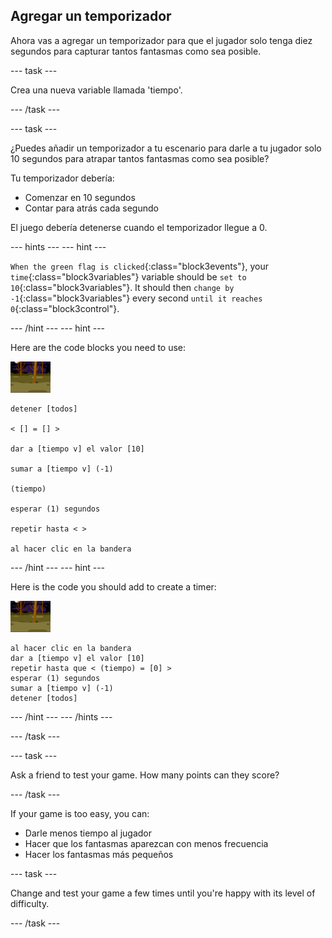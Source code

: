 ## Agregar un temporizador

Ahora vas a agregar un temporizador para que el jugador solo tenga diez segundos para capturar tantos fantasmas como sea posible.

\--- task \---

Crea una nueva variable llamada 'tiempo'.

\--- /task \---

\--- task \---

¿Puedes añadir un temporizador a tu escenario para darle a tu jugador solo 10 segundos para atrapar tantos fantasmas como sea posible?

Tu temporizador debería:

+ Comenzar en 10 segundos
+ Contar para atrás cada segundo

El juego debería detenerse cuando el temporizador llegue a 0.

\--- hints \--- \--- hint \---

`When the green flag is clicked`{:class="block3events"}, your `time`{:class="block3variables"} variable should be `set to 10`{:class="block3variables"}. It should then `change by -1`{:class="block3variables"} every second `until it reaches 0`{:class="block3control"}.

\--- /hint \--- \--- hint \---

Here are the code blocks you need to use:

![sprite fantasma](images/ghost-backdrop.png)

```blocks3
detener [todos]

< [] = [] >

dar a [tiempo v] el valor [10]

sumar a [tiempo v] (-1)

(tiempo)

esperar (1) segundos

repetir hasta < >

al hacer clic en la bandera

```

\--- /hint \--- \--- hint \---

Here is the code you should add to create a timer:

![icono de fondo](images/ghost-backdrop.png)

```blocks3
al hacer clic en la bandera
dar a [tiempo v] el valor [10]
repetir hasta que < (tiempo) = [0] >
esperar (1) segundos
sumar a [tiempo v] (-1)
detener [todos]
```

\--- /hint \--- \--- /hints \---

\--- /task \---

\--- task \---

Ask a friend to test your game. How many points can they score?

\--- /task \---

If your game is too easy, you can:

+ Darle menos tiempo al jugador
+ Hacer que los fantasmas aparezcan con menos frecuencia
+ Hacer los fantasmas más pequeños

\--- task \---

Change and test your game a few times until you're happy with its level of difficulty.

\--- /task \---